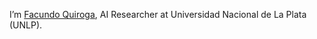 I’m [Facundo Quiroga](https://facundoq.github.io/), AI Researcher at Universidad Nacional de La Plata (UNLP).


<!---
facundoq/facundoq is a ✨ special ✨ repository because its `README.md` (this file) appears on your GitHub profile.
You can click the Preview link to take a look at your changes.
--->
